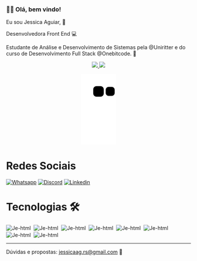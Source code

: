 ### 👧🏾 Olá, bem vindo!

Eu sou Jessica Aguiar, 🤩

Desenvolvedora Front End 💻

Estudante de Análise e Desenvolvimento de Sistemas pela @Uniritter e do curso de Desenvolvimento Full Stack @Onebitcode. 📗

<div align = "center">
  <a href="https://github.com/jessicaagrs">
  <img height="180em" src="https://github-readme-stats.vercel.app/api?username=jessicaagrs&show_icons=true&theme=dracula&include_all_commits=true&count_private=true"/>
  <img height="180em" src="https://github-readme-stats.vercel.app/api/top-langs/?username=jessicaagrs&layout=compact&langs_count=7&theme=dracula"/>
</div>


<div align = "center">
   <p dir="auto"><a target="_blank" rel="noopener noreferrer" href="https://github.com/jessicaagrs/jessicaagrs/blob/output/github-contribution-grid-snake.svg"><img      src="https://github.com/rafaballerini/rafaballerini/raw/output/github-contribution-grid-snake.svg" alt="Snake animation" style="max-width: 100%;"></a></p>
 </div>
  
  # Redes Sociais
  
  [![Whatsapp](https://img.shields.io/badge/WhatsApp-25D366?style=for-the-badge&logo=whatsapp&logoColor=white)](https://api.whatsapp.com/send?phone=555194252048)
  [![Discord](https://img.shields.io/badge/Discord-7289DA?style=for-the-badge&logo=discord&logoColor=white)](https://discord.com/channels/@JessicaAguiar#1868)
  [![Linkedin](https://img.shields.io/badge/LinkedIn-0077B5?style=for-the-badge&logo=linkedin&logoColor=white)](https://www.linkedin.com/in/jessicaag-rs/)
 
  
  # Tecnologias 🛠️
  
  <div>
  
  <img align="center" alt="Je-html" height="70" width="40" src="https://cdn.jsdelivr.net/gh/devicons/devicon/icons/html5/html5-original-wordmark.svg"/>
  
  <img/>
  
  <img align="center" alt="Je-html" height="70" width="40" src="https://cdn.jsdelivr.net/gh/devicons/devicon/icons/css3/css3-original-wordmark.svg"/>
  
   <img/>
  
  <img align="center" alt="Je-html" height="70" width="40" src="https://cdn.jsdelivr.net/gh/devicons/devicon/icons/javascript/javascript-original.svg"/>
  
   <img/>
  
  <img align="center" alt="Je-html" height="70" width="40" src="https://miro.medium.com/max/854/1*wqnAwHqLk4e5fJ393pgUKQ.png"/>
  
   <img/>
  
  <img align="center" alt="Je-html" height="70" width="40" src="https://cdn.jsdelivr.net/gh/devicons/devicon/icons/git/git-original-wordmark.svg"/>
  
  <img/>
   
  <img align="center" alt="Je-html" height="70" width="40" src="https://img.icons8.com/color/64/null/sass.png"/>
    
  <img/>
   
  <img align="center" alt="Je-html" height="70" width="40" src="https://uploaddeimagens.com.br/images/004/401/283/thumb/svgexport-1.png?1679420134"/>
   
  <img/>
   
  <img align="center" alt="Je-html" height="70" width="40" src="https://img.icons8.com/color/64/null/bootstrap.png"/>


 
  </div>
  
 ----------------------------------------------------
  Dúvidas e propostas: jessicaag.rs@gmail.com 📧

 
